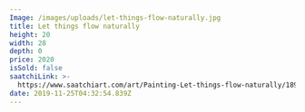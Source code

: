 ```yaml
---
Image: /images/uploads/let-things-flow-naturally.jpg
title: Let things flow naturally
height: 20
width: 28
depth: 0
price: 2020
isSold: false
saatchiLink: >-
  https://www.saatchiart.com/art/Painting-Let-things-flow-naturally/189576/4350687/view
date: 2019-11-25T04:32:54.839Z
---
```

